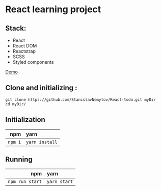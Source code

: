 # React learning project

## Stack:
- React
- React DOM
- Reactstrap
- SCSS
- Styled components


[Demo](https://react-todo-sn.netlify.app)

## Clone and initializing :
```
git clone https://github.com/StanislavNemytov/React-todo.git myDir
cd myDir/
```

## Initialization
npm             | yarn 
--:             | :--
`npm i`         | `yarn install`

## Running
npm             | yarn 
--:             | :--
`npm run start` | `yarn start`
